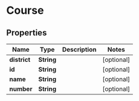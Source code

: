 
# Course

## Properties
Name | Type | Description | Notes
------------ | ------------- | ------------- | -------------
**district** | **String** |  |  [optional]
**id** | **String** |  |  [optional]
**name** | **String** |  |  [optional]
**number** | **String** |  |  [optional]



